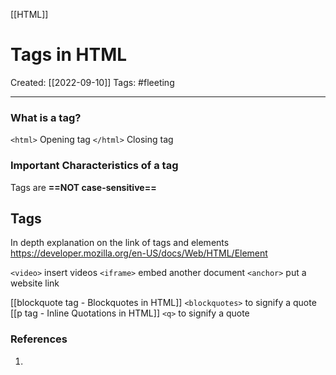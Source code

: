 [[HTML]]

# Tags in HTML
Created:  [[2022-09-10]]
Tags: #fleeting 

---
### What is a tag?
`<html>`    Opening tag
`</html>`  Closing tag

### Important Characteristics of a tag

Tags are **==NOT case-sensitive==**


## Tags 
In depth explanation on the link of tags and elements
https://developer.mozilla.org/en-US/docs/Web/HTML/Element

`<video>` insert videos
`<iframe>` embed another document 
`<anchor>` put a website link


[[blockquote tag - Blockquotes in HTML]]
`<blockquotes>` to signify a quote
[[p tag - Inline Quotations in HTML]]
`<q>` to signify a quote









### References
1. 